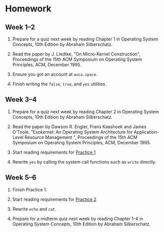 Homework
========

## Week 1–2

1. Prepare for a quiz next week by reading Chapter 1 in Operating System Concepts, 10th
   Edition by Abraham Silberschatz.

2. Read the paper by J. Liedtke, "On Micro-Kernel Construction", Proceedings of
   the 15th ACM Symposium on Operating System Principles, ACM, December 1995.

3. Ensure you got an account at `auca.space`.

4. Finish writing the `false`, `true`, and `yes` utilities.

## Week 3–4

1. Prepare for a quiz next week by reading Chapter 2 in Operating System Concepts, 10th
   Edition by Abraham Silberschatz.

2. Read the paper by Dawson R. Engler, Frans Kaashoek and James O'Toole, "Exokernel: An Operating System Architecture for Application-Level Resource Management ", Proceedings of the 15th ACM Symposium on Operating System Principles, ACM, December 1995.

3. Start reading requirements for [Practice 1](https://github.com/auca/com.341/tree/master/Practice%201)

4. Rewrite `yes` by calling the system call functions such as `write` directly.

## Week 5–6

1. Finish Practice 1.

2. Start reading requirements for [Practice 2](https://github.com/auca/com.341/tree/master/Practice%202)

3. Rewrite `echo` and `cat`.

4. Prepare for a midterm quiz next week by reading Chapter 1-4 in Operating System Concepts, 10th
   Edition by Abraham Silberschatz.
   
